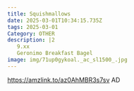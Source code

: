 ```yaml
---
title: Squishmallows
date: 2025-03-01T10:34:15.735Z
tags: 2025-03-01
Category: OTHER
description: |2
   9.xx
   Geronimo Breakfast Bagel
image: img/71up0gykoal._ac_sl1500_.jpg
---
```

https://amzlink.to/az0AhMBR3s7sv
AD